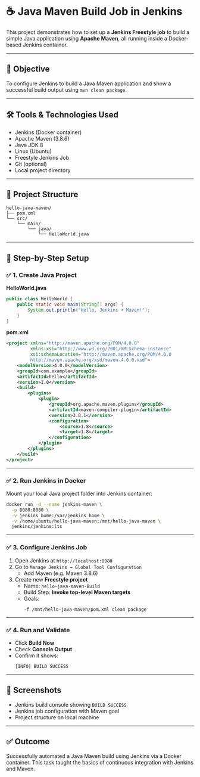 # ☕ Java Maven Build Job in Jenkins

This project demonstrates how to set up a **Jenkins Freestyle job** to build a simple Java application using **Apache Maven**, all running inside a Docker-based Jenkins container.

---

## 🎯 Objective

To configure Jenkins to build a Java Maven application and show a successful build output using `mvn clean package`.

---

## 🛠 Tools & Technologies Used

- Jenkins (Docker container)
- Apache Maven (3.8.6)
- Java JDK 8
- Linux (Ubuntu)
- Freestyle Jenkins Job
- Git (optional)
- Local project directory

---

## 📁 Project Structure

```
hello-java-maven/
├── pom.xml
└── src/
    └── main/
        └── java/
            └── HelloWorld.java
```

---

## 🧩 Step-by-Step Setup

### ✅ 1. Create Java Project

**HelloWorld.java**
```java
public class HelloWorld {
    public static void main(String[] args) {
        System.out.println("Hello, Jenkins + Maven!");
    }
}
```

**pom.xml**
```xml
<project xmlns="http://maven.apache.org/POM/4.0.0" 
         xmlns:xsi="http://www.w3.org/2001/XMLSchema-instance"
         xsi:schemaLocation="http://maven.apache.org/POM/4.0.0 
         http://maven.apache.org/xsd/maven-4.0.0.xsd">
    <modelVersion>4.0.0</modelVersion>
    <groupId>com.example</groupId>
    <artifactId>hello</artifactId>
    <version>1.0</version>
    <build>
        <plugins>
            <plugin>
                <groupId>org.apache.maven.plugins</groupId>
                <artifactId>maven-compiler-plugin</artifactId>
                <version>3.8.1</version>
                <configuration>
                    <source>1.8</source>
                    <target>1.8</target>
                </configuration>
            </plugin>
        </plugins>
    </build>
</project>
```

---

### ✅ 2. Run Jenkins in Docker

Mount your local Java project folder into Jenkins container:

```bash
docker run -d --name jenkins-maven \
  -p 8080:8080 \
  -v jenkins_home:/var/jenkins_home \
  -v /home/ubuntu/hello-java-maven:/mnt/hello-java-maven \
  jenkins/jenkins:lts
```

---

### ✅ 3. Configure Jenkins Job

1. Open Jenkins at `http://localhost:8080`
2. Go to `Manage Jenkins → Global Tool Configuration`
   - Add Maven (e.g. Maven 3.8.6)
3. Create new **Freestyle project**
   - Name: `hello-java-maven-Build`
   - Build Step: **Invoke top-level Maven targets**
   - Goals:  
     ```
     -f /mnt/hello-java-maven/pom.xml clean package
     ```

---

### ✅ 4. Run and Validate

- Click **Build Now**
- Check **Console Output**
- Confirm it shows:
  ```
  [INFO] BUILD SUCCESS
  ```

---

## 📸 Screenshots

- Jenkins build console showing `BUILD SUCCESS`
- Jenkins job configuration with Maven goal
- Project structure on local machine

---

## ✅ Outcome

Successfully automated a Java Maven build using Jenkins via a Docker container. This task taught the basics of continuous integration with Jenkins and Maven.

